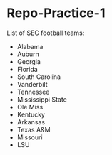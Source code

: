 # Repo-Practice-1

List of SEC football teams:
* Alabama
* Auburn
* Georgia
* Florida
* South Carolina
* Vanderbilt
* Tennessee
* Mississippi State
* Ole Miss
* Kentucky
* Arkansas
* Texas A&M
* Missouri
* LSU
